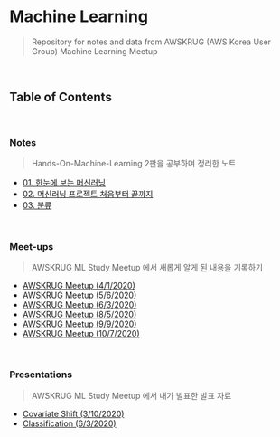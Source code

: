 # Machine Learning

>   Repository for notes and data from AWSKRUG (AWS Korea User Group) Machine
>   Learning Meetup

<br>

## Table of Contents

<br>

### Notes

> Hands-On-Machine-Learning 2판을 공부하며 정리한 노트

* [01. 한눈에 보는 머신러닝](/AWSKRUG_ML_Study/Notes/01_한눈에_보는_머신러닝.md)
* [02. 머신러닝 프로젝트 처음부터 끝까지](/AWSKRUG_ML_Study/Notes/02_end_to_end_machine_learning_project.ipynb)
* [03. 분류](/AWSKRUG_ML_Study/Notes/03_classification.ipynb)

<br>

### Meet-ups

> AWSKRUG ML Study Meetup 에서 새롭게 알게 된 내용을 기록하기

* [AWSKRUG Meetup (4/1/2020)](/AWSKRUG_ML_Study/Meet-ups/meetup_0401.md)
* [AWSKRUG Meetup (5/6/2020)](/AWSKRUG_ML_Study/Meet-ups/meetup_0506.md)
* [AWSKRUG Meetup (6/3/2020)](/AWSKRUG_ML_Study/Meet-ups/meetup_0603.md)
* [AWSKRUG Meetup (8/5/2020)](/AWSKRUG_ML_Study/Meet-ups/meetup_0805.md)
* [AWSKRUG Meetup (9/9/2020)](/AWSKRUG_ML_Study/Meet-ups/meetup_0909.md)
* [AWSKRUG Meetup (10/7/2020)](/AWSKRUG_ML_Study/Meet-ups/meetup_1007.md)

<br>

### Presentations

> AWSKRUG ML Study Meetup 에서 내가 발표한 발표 자료

* [Covariate Shift (3/10/2020)](https://github.com/chloe-codes1/machine-learning/tree/4fa261fc29468241e0b6b201edeeb2a2ce20d05e/AWSKRUG_ML_Study/Presentation/ML_Covariate_Shift.pdf)
* [Classification (6/3/2020)](https://bit.ly/mlstudy-classification)

<br>

